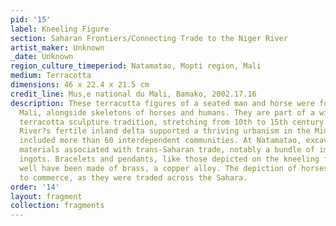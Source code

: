 ```yaml
---
pid: '15'
label: Kneeling Figure
section: Saharan Frontiers/Connecting Trade to the Niger River
artist_maker: Unknown
_date: Unknown
region_culture_timeperiod: Natamatao, Mopti region, Mali
medium: Terracotta
dimensions: 46 x 22.4 x 21.5 cm
credit_line: Mus‚e national du Mali, Bamako, 2002.17.16
description: These terracotta figures of a seated man and horse were found at Natamatao,
  Mali, alongside skeletons of horses and humans. They are part of a widespread local
  terracotta sculpture tradition, stretching from 10th to 15th century. The Niger
  River?s fertile inland delta supported a thriving urbanism in the Middle Ages that
  included more than 60 interdependent communities. At Natamatao, excavations unearthed
  materials associated with trans-Saharan trade, notably a bundle of imported copper
  ingots. Bracelets and pendants, like those depicted on the kneeling figure, might
  well have been made of brass, a copper alloy. The depiction of horses likewise points
  to commerce, as they were traded across the Sahara.
order: '14'
layout: fragment
collection: fragments
---
```

